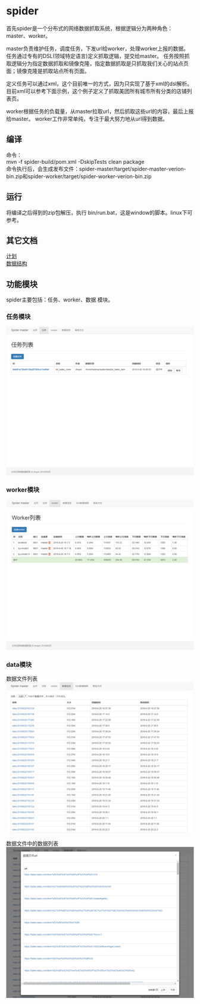 # spider
首先spider是一个分布式的网络数据抓取系统，根据逻辑分为两种角色：master、worker。

<p>
master负责维护任务，调度任务，下发url给worker，处理worker上报的数据。
 任务通过专有的DSL(领域特定语言)定义抓取逻辑，提交给master。
任务按照抓取逻辑分为指定数据抓取和镜像克隆，指定数据抓取是只抓取我们关心的站点页面；镜像克隆是抓取站点所有页面。
</p>

<p>
定义任务可以通过xml，这个目前唯一的方式，因为只实现了基于xml的dsl解析。目前xml可以参考下面示例，这个例子定义了抓取美团所有城市所有分类的店铺列表页。
</p>

<p>
worker根据任务的负载量，从master拉取url，然后抓取这些url的内容，最后上报给master。
worker工作非常单纯，专注于最大努力地从url得到数据。
</p>

## 编译
命令：<br/>
mvn -f spider-build/pom.xml -DskipTests clean package <br/>
命令执行后，会生成发布文件：spider-master/target/spider-master-verion-bin.zip和spider-worker/target/spider-worker-verion-bin.zip


## 运行
将编译之后得到的zip包解压，执行 bin/run.bat，这是window的脚本。linux下可参考。

## 其它文档
[计划](doc/计划.md)<br/>
[数据结构](doc/数据结构.md)<br/>

## 功能模块
spider主要包括：任务、worker、数据 模块。

### 任务模块
![image](doc/image/spider_task.png)

### worker模块
![image](doc/image/spider_worker_speed.png)

### data模块
数据文件列表
![image](doc/image/spider_data.png)

数据文件中的数据列表
![image](doc/image/spider_data_3.png)
